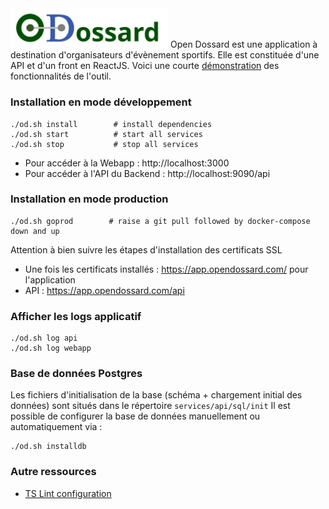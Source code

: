 <img width="50%" height="50%" src="website/assets/images/logocolor.svg">
Open Dossard est une application à destination d'organisateurs d'évènement sportifs.
Elle est constituée d'une API et d'un front en ReactJS. Voici une courte <a href="https://www.opendossard.com/assets/appdemo.gif">démonstration</a> des fonctionnalités de l'outil.

### Installation en mode développement 

```
./od.sh install        # install dependencies
./od.sh start          # start all services
./od.sh stop           # stop all services
```

- Pour accéder à la Webapp : http://localhost:3000
- Pour accéder à l'API du Backend : http://localhost:9090/api

### Installation en mode production 

```
./od.sh goprod        # raise a git pull followed by docker-compose down and up 
```

Attention à bien suivre les étapes d'installation des certificats SSL 

- Une fois les certificats installés : https://app.opendossard.com/ pour l'application
- API : https://app.opendossard.com/api

### Afficher les logs applicatif

```
./od.sh log api
./od.sh log webapp
```

### Base de données Postgres 

Les fichiers d'initialisation de la base (schéma + chargement initial des données) sont situés dans le répertoire `services/api/sql/init`
Il est possible de configurer la base de données manuellement ou automatiquement via :
```
./od.sh installdb
```

### Autre ressources

- [TS Lint configuration](documentation/tslint.md)

